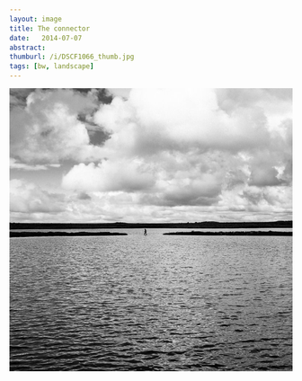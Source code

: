 ```yaml
---
layout: image
title: The connector
date:   2014-07-07
abstract: 
thumburl: /i/DSCF1066_thumb.jpg
tags: [bw, landscape]
---
```

![](/i/DSCF1066.jpg)


